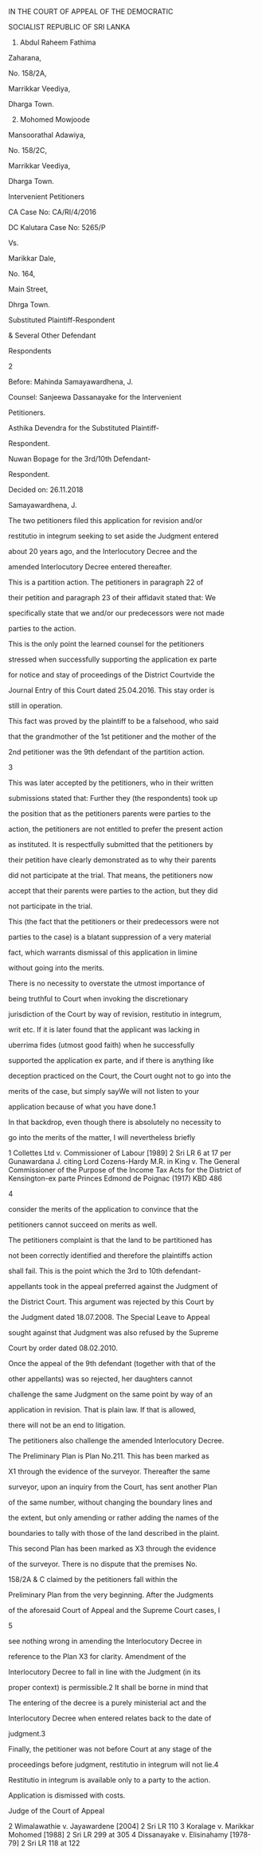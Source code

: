 IN THE COURT OF APPEAL OF THE DEMOCRATIC

SOCIALIST REPUBLIC OF SRI LANKA

1. Abdul Raheem Fathima

Zaharana,

No. 158/2A,

Marrikkar Veediya,

Dharga Town.

2. Mohomed Mowjoode

Mansoorathal Adawiya,

No. 158/2C,

Marrikkar Veediya,

Dharga Town.

Intervenient Petitioners

CA Case No: CA/RI/4/2016

DC Kalutara Case No: 5265/P

Vs.

Marikkar Dale,

No. 164,

Main Street,

Dhrga Town.

Substituted Plaintiff-Respondent

& Several Other Defendant

Respondents

2

Before: Mahinda Samayawardhena, J.

Counsel: Sanjeewa Dassanayake for the Intervenient

Petitioners.

Asthika Devendra for the Substituted Plaintiff-

Respondent.

Nuwan Bopage for the 3rd/10th Defendant-

Respondent.

Decided on: 26.11.2018

Samayawardhena, J.

The two petitioners filed this application for revision and/or

restitutio in integrum seeking to set aside the Judgment entered

about 20 years ago, and the Interlocutory Decree and the

amended Interlocutory Decree entered thereafter.

This is a partition action. The petitioners in paragraph 22 of

their petition and paragraph 23 of their affidavit stated that: We

specifically state that we and/or our predecessors were not made

parties to the action.

This is the only point the learned counsel for the petitioners

stressed when successfully supporting the application ex parte

for notice and stay of proceedings of the District Courtvide the

Journal Entry of this Court dated 25.04.2016. This stay order is

still in operation.

This fact was proved by the plaintiff to be a falsehood, who said

that the grandmother of the 1st petitioner and the mother of the

2nd petitioner was the 9th defendant of the partition action.

3

This was later accepted by the petitioners, who in their written

submissions stated that: Further they (the respondents) took up

the position that as the petitioners parents were parties to the

action, the petitioners are not entitled to prefer the present action

as instituted. It is respectfully submitted that the petitioners by

their petition have clearly demonstrated as to why their parents

did not participate at the trial. That means, the petitioners now

accept that their parents were parties to the action, but they did

not participate in the trial.

This (the fact that the petitioners or their predecessors were not

parties to the case) is a blatant suppression of a very material

fact, which warrants dismissal of this application in limine

without going into the merits.

There is no necessity to overstate the utmost importance of

being truthful to Court when invoking the discretionary

jurisdiction of the Court by way of revision, restitutio in integrum,

writ etc. If it is later found that the applicant was lacking in

uberrima fides (utmost good faith) when he successfully

supported the application ex parte, and if there is anything like

deception practiced on the Court, the Court ought not to go into the

merits of the case, but simply sayWe will not listen to your

application because of what you have done.1

In that backdrop, even though there is absolutely no necessity to

go into the merits of the matter, I will nevertheless briefly

1 Collettes Ltd v. Commissioner of Labour [1989] 2 Sri LR 6 at 17 per Gunawardana J. citing Lord Cozens-Hardy M.R. in King v. The General Commissioner of the Purpose of the Income Tax Acts for the District of Kensington-ex parte Princes Edmond de Poignac (1917) KBD 486

4

consider the merits of the application to convince that the

petitioners cannot succeed on merits as well.

The petitioners complaint is that the land to be partitioned has

not been correctly identified and therefore the plaintiffs action

shall fail. This is the point which the 3rd to 10th defendant-

appellants took in the appeal preferred against the Judgment of

the District Court. This argument was rejected by this Court by

the Judgment dated 18.07.2008. The Special Leave to Appeal

sought against that Judgment was also refused by the Supreme

Court by order dated 08.02.2010.

Once the appeal of the 9th defendant (together with that of the

other appellants) was so rejected, her daughters cannot

challenge the same Judgment on the same point by way of an

application in revision. That is plain law. If that is allowed,

there will not be an end to litigation.

The petitioners also challenge the amended Interlocutory Decree.

The Preliminary Plan is Plan No.211. This has been marked as

X1 through the evidence of the surveyor. Thereafter the same

surveyor, upon an inquiry from the Court, has sent another Plan

of the same number, without changing the boundary lines and

the extent, but only amending or rather adding the names of the

boundaries to tally with those of the land described in the plaint.

This second Plan has been marked as X3 through the evidence

of the surveyor. There is no dispute that the premises No.

158/2A & C claimed by the petitioners fall within the

Preliminary Plan from the very beginning. After the Judgments

of the aforesaid Court of Appeal and the Supreme Court cases, I

5

see nothing wrong in amending the Interlocutory Decree in

reference to the Plan X3 for clarity. Amendment of the

Interlocutory Decree to fall in line with the Judgment (in its

proper context) is permissible.2 It shall be borne in mind that

The entering of the decree is a purely ministerial act and the

Interlocutory Decree when entered relates back to the date of

judgment.3

Finally, the petitioner was not before Court at any stage of the

proceedings before judgment, restitutio in integrum will not lie.4

Restitutio in integrum is available only to a party to the action.

Application is dismissed with costs.

Judge of the Court of Appeal

2 Wimalawathie v. Jayawardene [2004] 2 Sri LR 110 3 Koralage v. Marikkar Mohomed [1988] 2 Sri LR 299 at 305 4 Dissanayake v. Elisinahamy [1978-79] 2 Sri LR 118 at 122